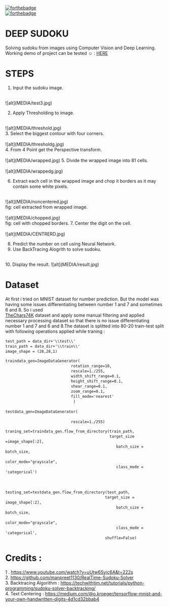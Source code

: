 
[![forthebadge](https://forthebadge.com/images/badges/made-with-python.svg)](https://forthebadge.com)   
[![forthebadge](https://forthebadge.com/images/badges/built-with-love.svg)](https://forthebadge.com)

# DEEP SUDOKU
Solving sudoku from images using Computer Vision and Deep Learning. <br/>
Working demo of project can be tested ☺️ : [HERE](https://solveyoursudoku.herokuapp.com/)<br/>

# STEPS 
 1. Input the sudoku image. <br/>
 <br/>
 ![alt](MEDIA/test3.jpg)

 2. Apply Thresholding to image. <br/>
 <br/>
 ![alt](MEDIA/threshold.jpg)
 <br/>
 3. Select the biggest contour with four corners. <br/>
 <br/>
 ![alt](MEDIA/thresholdg.jpg)
 <br/>
 4. From 4 Point get the Perspective transform.<br/>
 <br/>
 ![alt](MEDIA/wrapped.jpg)
 5. Divide the wrapped image into 81 cells. <br/>
 <br/>
 ![alt](MEDIA/wrappedg.jpg)
 
 6. Extract each cell in the wrapped image and chop it borders as it may contain some white pixels. <br/>
 <br/>
 ![alt](MEDIA/noncentered.jpg) <br/>
 fig: cell extracted from wrapped image.<br/>
<br/>
![alt](MEDIA/chopped.jpg) <br/>
fig: cell with chopped borders.
7. Center the digit on the cell. <br/>
<br/>
![alt](MEDIA/CENTRERD.jpg) <br/>

8. Predict the number on cell using Neural Network.
9. Use BackTracing Alogrith to solve sudoku.
<br>
10. Display the result.
![alt](MEDIA/result.jpg) <br/> 



# Dataset 
At first i tried on MNIST dataset for number prediction. But the model was having some issues differentiating between number 1 and 7 and sometimes 6 and 8. So i used  	
[TheChars74K](http://www.ee.surrey.ac.uk/CVSSP/demos/chars74k/) dataset and apply some manual filtering and applied necessary processing dataset so that there is no issue
differentiating number 1 and 7 and 6 and 8.The dataset is splitted into 80-20 train-test split with following operations applied while traning : 
```
test_path = data_dir+'\\test\\'
train_path = data_dir+'\\train\\'
image_shape = (28,28,1)
```
```
traindata_gen=ImageDataGenerator(
                             rotation_range=10,
                             rescale=1./255,
                             width_shift_range=0.1,
                             height_shift_range=0.1,
                             shear_range=0.1,
                             zoom_range=0.1,
                             fill_mode='nearest'
                              )

testdata_gen=ImageDataGenerator(
                             
                             rescale=1./255)
```

```
traning_set=traindata_gen.flow_from_directory(train_path,
                                              target_size =image_shape[:2],
                                                 batch_size = batch_size,
                                                 color_mode="grayscale",
                                                 class_mode = 'categorical')



testing_set=testdata_gen.flow_from_directory(test_path,
                                            target_size = image_shape[:2],
                                                 batch_size = batch_size,
                                                 color_mode="grayscale",
                                                 class_mode = 'categorical',
                                            shuffle=False)                                                 
```




# Credits : 
1 . https://www.youtube.com/watch?v=uUtw6Syic6A&t=222s <br>
2. https://github.com/manpreet1130/RealTime-Sudoku-Solver <br>
3. Backtracing Algorithm : https://techwithtim.net/tutorials/python-programming/sudoku-solver-backtracking/ <br>
4. Text Centering : https://medium.com/@o.kroeger/tensorflow-mnist-and-your-own-handwritten-digits-4d1cd32bbab4



 







 

